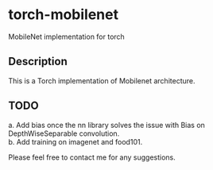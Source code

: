 # torch-mobilenet
MobileNet implementation for torch


## Description
This is a Torch implementation of Mobilenet architecture.


## TODO
a. Add bias once the nn library solves the issue with Bias on DepthWiseSeparable convolution.
<br />
b. Add training on imagenet and food101.
<br />


Please feel free to contact me for any suggestions.
